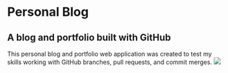 <h1>Personal Blog</h1>
<h2>A blog and portfolio built with GitHub </h2>
This personal blog and portfolio web application was created to test my skills working with GitHub branches, pull requests, and commit merges.

<img src="https://matthewchoat.netlify.com/grammable.png" />
